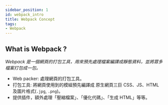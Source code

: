 ```yaml
---
sidebar_position: 1
id: webpack_intro
title: Webpack Concept
tags:
- Webpack
---
```


## What is Webpack ?
*Webpack 是一個網頁的打包工具，用來預先處理檔案編譯成靜態資料，並將眾多檔案打包成一包。*
- Web packer: 處理網頁的打包工具。
- 打包工具: 將網頁使用到的模組預先編譯成 原生網頁三巨 CSS、JS、HTML 及圖片格式(`.jpg`, `.png`)。
- 提供插件，額外處理「壓縮檔案」、「優化代碼」、「生成 HTML」等等。